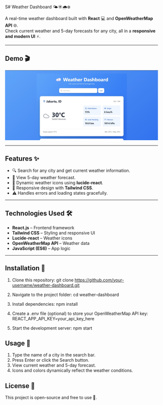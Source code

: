 S# Weather Dashboard 🌤️☀️🌧️❄️

A real-time weather dashboard built with **React** 💻 and **OpenWeatherMap API** 🌐.  
Check current weather and 5-day forecasts for any city, all in a **responsive and modern UI** ⚡.

---

## Demo 🎬

![Weather Dashboard Screenshot](screenshot.jpg)  

---

## Features ✨

- 🔍 Search for any city and get current weather information.
- 📅 View 5-day weather forecast.
- 🌈 Dynamic weather icons using **lucide-react**.
- 📱 Responsive design with **Tailwind CSS**.
- ⚠️ Handles errors and loading states gracefully.

---

## Technologies Used 🛠️

- **React.js** – Frontend framework
- **Tailwind CSS** – Styling and responsive UI 
- **Lucide-react** – Weather icons 
- **OpenWeatherMap API** – Weather data 
- **JavaScript (ES6)** – App logic 

---

## Installation 🚀

1. Clone this repository:
git clone https://github.com/your-username/weather-dashboard.git

2. Navigate to the project folder:
cd weather-dashboard

3. Install dependencies:
npm install

4. Create a .env file (optional) to store your OpenWeatherMap API key:
REACT_APP_API_KEY=your_api_key_here

5. Start the development server:
npm start

## Usage 🎯

1. Type the name of a city in the search bar.
2. Press Enter or click the Search button.
3. View current weather and 5-day forecast.
4. Icons and colors dynamically reflect the weather conditions.

## License 📄
This project is open-source and free to use 👐.
